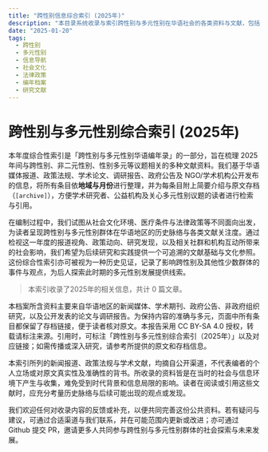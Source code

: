```yaml
---
title: "跨性别信息综合索引 (2025年)"
description: "本目录系统收录与索引跨性别与多元性别在华语社会的各类资料与文献，包括新闻报道、政策法规、学术论文、调研报告等，通过时间与地域编排，便于学术研究、公益倡导与公众查询。"
date: "2025-01-20"
tags:
  - 跨性别
  - 多元性别
  - 信息导航
  - 社会文化
  - 法律政策
  - 编年档案
  - 研究文献
---
```


# 跨性别与多元性别综合索引 (2025年)

本年度综合性索引是「跨性别与多元性别华语编年录」的一部分，旨在梳理 2025 年间与跨性别、非二元性别、性别多元等议题相关的多种文献资料。我们基于华语媒体报道、政策法规、学术论文、调研报告、政府公告及 NGO/学术机构公开发布的信息，将所有条目依**地域与月份**进行整理，并为每条目附上简要介绍与原文存档（`[archive]`），方便学术研究者、公益机构及关心多元性别议题的读者进行检索与引用。

在编制过程中，我们试图从社会文化环境、医疗条件与法律政策等不同面向出发，为读者呈现跨性别与多元性别群体在华语地区的历史脉络与各类文献关注度。通过检视这一年度的报道视角、政策动向、研究发现，以及相关社群和机构互动所带来的社会影响，我们希望为后续研究和实践提供一个可追溯的文献基础与文化参照。这份综合性索引亦可被视为一种历史见证，记录了影响跨性别及其他性少数群体的事件与观点，为后人探索此时期的多元性别发展提供线索。

> 本索引收录了2025年的相关信息，共计 0 篇文章。



本档案所含资料主要来自华语地区的新闻媒体、学术期刊、政府公告、非政府组织研究，以及公开发表的论文与调研报告。为保持内容的准确与多元，页面中所有条目都保留了存档链接，便于读者核对原文。本报告采用 CC BY-SA 4.0 授权，转载请标注来源。引用时，可标注「跨性别与多元性别综合索引（2025年）」以及对应链接；如需传播或深入研究，请参考所提供的原文和存档信息。

本索引所列的新闻报道、政策法规与学术文献，均摘自公开渠道，不代表编者的个人立场或对原文真实性及准确性的背书。所收录的资料皆是在当时的社会与信息环境下产生与收集，难免受到时代背景和信息局限的影响。读者在阅读或引用这些文献时，应充分考量历史脉络与后续可能出现的观点或发现。

我们欢迎任何对收录内容的反馈或补充，以便共同完善这份公共资料。若有疑问与建议，可通过合适渠道与我们联系，并在可能范围内更新或改进；亦可通过 Github 提交 PR，邀请更多人共同参与跨性别与多元性别群体的社会探索与未来发展。
